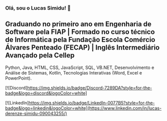 ### Olá, sou o Lucas Simidu! 👋

## Graduando no primeiro ano em Engenharia de Software pela FIAP | Formado no curso técnico de Informática pela Fundação Escola Comércio Álvares Penteado (FECAP) | Inglês Intermediário Avançado pela Cellep

Python, Java, HTML, CSS, JavaScript, SQL, VB.NET, Desenvolvimento e Análise de Sistemas, Kotlin, Tecnologias Interativas (Word, Excel e PowerPoint).

[![Discord]https://img.shields.io/badge/Discord-7289DA?style=for-the-badge&logo=discord&logoColor=white]

[![LinkedIn]https://img.shields.io/badge/LinkedIn-0077B5?style=for-the-badge&logo=linkedin&logoColor=white](https://www.linkedin.com/in/lucas-derenze-simidu-090043255/)
<!--
**ldsimidu/ldsimidu** is a ✨ _special_ ✨ repository because its `README.md` (this file) appears on your GitHub profile.

Here are some ideas to get you started:

- 🔭 I’m currently working on ...
- 🌱 I’m currently learning ...
- 👯 I’m looking to collaborate on ...
- 🤔 I’m looking for help with ...
- 💬 Ask me about ...
- 📫 How to reach me: ...
- 😄 Pronouns: ...
- ⚡ Fun fact: ...
-->
